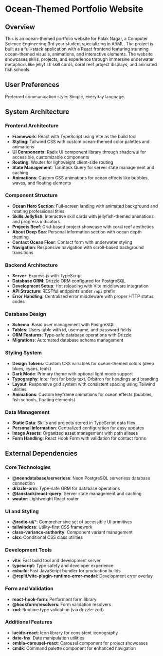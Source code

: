 # Ocean-Themed Portfolio Website

## Overview

This is an ocean-themed portfolio website for Palak Nagar, a Computer Science Engineering 3rd year student specializing in AI/ML. The project is built as a full-stack application with a React frontend featuring stunning ocean-themed visuals, animations, and interactive elements. The website showcases skills, projects, and experience through immersive underwater metaphors like jellyfish skill cards, coral reef project displays, and animated fish schools.

## User Preferences

Preferred communication style: Simple, everyday language.

## System Architecture

### Frontend Architecture
- **Framework**: React with TypeScript using Vite as the build tool
- **Styling**: Tailwind CSS with custom ocean-themed color palettes and animations
- **UI Components**: Radix UI component library through shadcn/ui for accessible, customizable components
- **Routing**: Wouter for lightweight client-side routing
- **State Management**: TanStack Query for server state management and caching
- **Animations**: Custom CSS animations for ocean effects like bubbles, waves, and floating elements

### Component Structure
- **Ocean Hero Section**: Full-screen landing with animated background and rotating professional titles
- **Skills Jellyfish**: Interactive skill cards with jellyfish-themed animations and progress indicators
- **Projects Reef**: Grid-based project showcase with coral reef aesthetics
- **About Deep Sea**: Personal information section with ocean depth theming
- **Contact Ocean Floor**: Contact form with underwater styling
- **Navigation**: Responsive navigation with scroll-based background transitions

### Backend Architecture
- **Server**: Express.js with TypeScript
- **Database ORM**: Drizzle ORM configured for PostgreSQL
- **Development Setup**: Hot reloading with Vite middleware integration
- **API Structure**: RESTful endpoints under `/api` prefix
- **Error Handling**: Centralized error middleware with proper HTTP status codes

### Database Design
- **Schema**: Basic user management with PostgreSQL
- **Tables**: Users table with id, username, and password fields
- **ORM Features**: Type-safe database operations with Drizzle
- **Migrations**: Automated database schema management

### Styling System
- **Design Tokens**: Custom CSS variables for ocean-themed colors (deep blues, cyans, teals)
- **Dark Mode**: Primary theme with optional light mode support
- **Typography**: Inter font for body text, Orbitron for headings and branding
- **Layout**: Responsive grid system with consistent spacing using Tailwind utilities
- **Animations**: Custom keyframe animations for ocean effects (bubbles, fish schools, floating elements)

### Data Management
- **Static Data**: Skills and projects stored in TypeScript data files
- **Personal Information**: Centralized configuration for easy updates
- **Image Assets**: Organized asset management with path aliases
- **Form Handling**: React Hook Form with validation for contact forms

## External Dependencies

### Core Technologies
- **@neondatabase/serverless**: Neon PostgreSQL serverless database connection
- **drizzle-orm**: Type-safe ORM for database operations
- **@tanstack/react-query**: Server state management and caching
- **wouter**: Lightweight React router

### UI and Styling
- **@radix-ui/***: Comprehensive set of accessible UI primitives
- **tailwindcss**: Utility-first CSS framework
- **class-variance-authority**: Component variant management
- **clsx**: Conditional CSS class utilities

### Development Tools
- **vite**: Fast build tool and development server
- **typescript**: Type safety and developer experience
- **esbuild**: Fast JavaScript bundler for production builds
- **@replit/vite-plugin-runtime-error-modal**: Development error overlay

### Form and Validation
- **react-hook-form**: Performant form library
- **@hookform/resolvers**: Form validation resolvers
- **zod**: Runtime type validation (via drizzle-zod)

### Additional Features
- **lucide-react**: Icon library for consistent iconography
- **date-fns**: Date manipulation utilities
- **embla-carousel-react**: Carousel component for project showcases
- **cmdk**: Command palette component for enhanced navigation